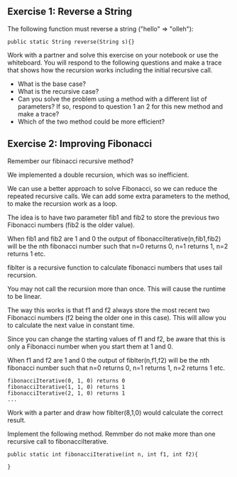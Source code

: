 ## Exercise 1: Reverse a String

The following function must reverse a string ("hello" => "olleh"):

```
public static String reverse(String s){}
```

Work with a partner and solve this exercise on your notebook or use the whiteboard. You will respond to the following questions and make a trace that shows how the recursion works including the initial recursive call.

* What is the base case?
* What is the recursive case?
* Can you solve the problem using a method with a different list of parameters? If so, respond to question 1 an 2 for this new method and make a trace?
* Which of the two method could be more efficient?

## Exercise 2: Improving Fibonacci

Remember our fibinacci recursive method? 

We implemented a double recursion, which was so inefficient.

We can use a better approach to solve Fibonacci, so we can reduce the repeated recursive calls. We can add some extra parameters to the method, to make the recursion work as a loop.

The idea is to have two parameter fib1 and fib2 to store the previous two Fibonacci numbers (fib2 is the older value).

When fib1 and fib2 are 1 and 0 the output of fibonacciIterative(n,fib1,fib2) will be the nth fibonacci number such that n=0 returns 0, n=1 returns 1, n=2 returns 1 etc.




fibIter is a recursive function to calculate fibonacci numbers that uses tail recursion.

You may not call the recursion more than once. This will cause the runtime to be linear.

The way this works is that f1 and f2 always store the most recent two Fibonacci numbers (f2 being the older one in this case). This will allow you to calculate the next value in constant time.

Since you can change the starting values of f1 and f2, be aware that this is only a Fibonacci number when you start them at 1 and 0.

When f1 and f2 are 1 and 0 the output of fibIter(n,f1,f2) will be the nth fibonacci number such that n=0 returns 0, n=1 returns 1, n=2 returns 1 etc.


```
fibonacciIterative(0, 1, 0) returns 0
fibonacciIterative(1, 1, 0) returns 1
fibonacciIterative(2, 1, 0) returns 1
...
```

Work with a parter and draw how fibIter(8,1,0) would calculate the correct result.

Implement the following method. Remmber do not make more than one recursive call to fibonacciIterative.

```
public static int fibonacciIterative(int n, int f1, int f2){
  
}
```
